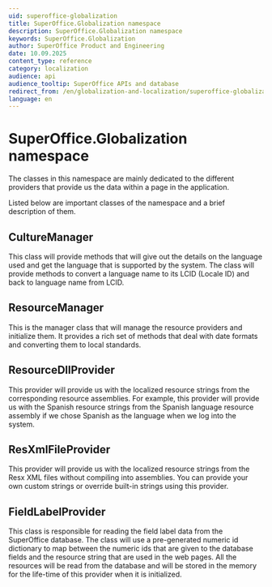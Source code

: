 ```yaml
---
uid: superoffice-globalization
title: SuperOffice.Globalization namespace
description: SuperOffice.Globalization namespace
keywords: SuperOffice.Globalization
author: SuperOffice Product and Engineering
date: 10.09.2025
content_type: reference
category: localization
audience: api
audience_tooltip: SuperOffice APIs and database
redirect_from: /en/globalization-and-localization/superoffice-globalization
language: en
---
```


# SuperOffice.Globalization namespace

The classes in this namespace are mainly dedicated to the different providers that provide us the data within a page in the application.

Listed below are important classes of the namespace and a brief description of them.

## CultureManager

This class will provide methods that will give out the details on the language used and get the language that is supported by the system. The class will provide methods to convert a language name to its LCID (Locale ID) and back to language name from LCID.

## ResourceManager

This is the manager class that will manage the resource providers and initialize them. It provides a rich set of methods that deal with date formats and converting them to local standards.

## ResourceDllProvider

This provider will provide us with the localized resource strings from the corresponding resource assemblies. For example, this provider will provide us with the Spanish resource strings from the Spanish language resource assembly if we chose Spanish as the language when we log into the system.

## ResXmlFileProvider

This provider will provide us with the localized resource strings from the Resx XML files without compiling into assemblies. You can provide your own custom strings or override built-in strings using this provider.

## FieldLabelProvider

This class is responsible for reading the field label data from the SuperOffice database. The class will use a pre-generated numeric id dictionary to map between the numeric ids that are given to the database fields and the resource string that are used in the web pages. All the resources will be read from the database and will be stored in the memory for the life-time of this provider when it is initialized.
